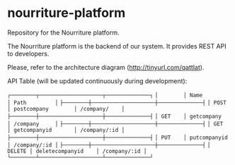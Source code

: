 nourriture-platform
===================

Repository for the Nourriture platform.

The Nourriture platform is the backend of our system. It provides REST API to developers.

Please, refer to the architecture diagram
(http://tinyurl.com/qattlat).

API Table (will be updated continuously during development):

`┌────────┬────────────────────┬──────────────┐`
`│        │ Name               │ Path         │`
`├────────┼────────────────────┼──────────────┤`
`│ POST   │ postcompany        │ /company/    │`
`├────────┼────────────────────┼──────────────┤`
`│ GET    │ getcompany         │ /company     │`
`├────────┼────────────────────┼──────────────┤`
`│ GET    │ getcompanyid       │ /company/:id │`
`├────────┼────────────────────┼──────────────┤`
`│ PUT    │ putcompanyid       │ /company/:id │`
`├────────┼────────────────────┼──────────────┤`
`│ DELETE │ deletecompanyid    │ /company/:id │`
`└────────┴────────────────────┴──────────────┘`
